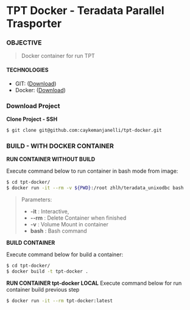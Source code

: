 # TPT Docker - Teradata Parallel Trasporter

### OBJECTIVE

>  Docker container for run TPT

#### TECHNOLOGIES

- GIT: ([Download](https://git-scm.com/book/en/v2/Getting-Started-Installing-Git))
- Docker: ([Download](https://docs.docker.com/engine/install/ubuntu/))

### Download Project

**Clone Project - SSH**
```sh
$ git clone git@github.com:caykemanjanelli/tpt-docker.git
```
### BUILD - WITH DOCKER CONTAINER

**RUN CONTAINER WITHOUT BUILD** 

Execute command below to run container in bash mode from image:
```sh
$ cd tpt-docker/
$ docker run -it --rm -v ${PWD}:/root zhlh/teradata_unixodbc bash
```
>Parameters:
>* **-it** : Interactive,
>* **--rm** : Delete Container when finished
>* **-v** : Volume Mount in container
>* **bash** : Bash command

**BUILD CONTAINER**

Execute command below for build a container:
```sh
$ cd tpt-docker/
$ docker build -t tpt-docker .
```

**RUN CONTAINER tpt-docker LOCAL**
Execute command below for run container build previous step
```sh
$ docker run -it --rm tpt-docker:latest
```